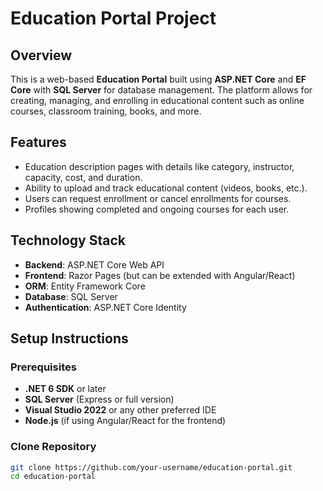 # Education Portal Project

## Overview

This is a web-based **Education Portal** built using **ASP.NET Core** and **EF Core** with **SQL Server** for database management. The platform allows for creating, managing, and enrolling in educational content such as online courses, classroom training, books, and more.

## Features

- Education description pages with details like category, instructor, capacity, cost, and duration.
- Ability to upload and track educational content (videos, books, etc.).
- Users can request enrollment or cancel enrollments for courses.
- Profiles showing completed and ongoing courses for each user.
  
## Technology Stack

- **Backend**: ASP.NET Core Web API
- **Frontend**: Razor Pages (but can be extended with Angular/React)
- **ORM**: Entity Framework Core
- **Database**: SQL Server
- **Authentication**: ASP.NET Core Identity

## Setup Instructions

### Prerequisites

- **.NET 6 SDK** or later
- **SQL Server** (Express or full version)
- **Visual Studio 2022** or any other preferred IDE
- **Node.js** (if using Angular/React for the frontend)

### Clone Repository

```bash
git clone https://github.com/your-username/education-portal.git
cd education-portal

